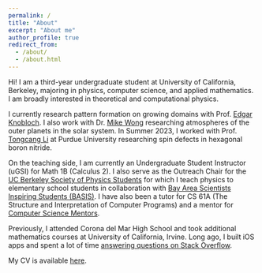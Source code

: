 ```yaml
---
permalink: /
title: "About"
excerpt: "About me"
author_profile: true
redirect_from: 
  - /about/
  - /about.html
---
```


Hi! I am a third-year undergraduate student at University of California, Berkeley, majoring in physics, computer science, and applied mathematics. I am broadly interested in theoretical and computational physics.
<!-- I have learned a wide breadth of quantitative subjects through my [coursework](/courses) and [research](/research). -->

I currently research pattern formation on growing domains with Prof. [Edgar Knobloch](https://physics.berkeley.edu/people/faculty/edgar-knobloch). I also work with Dr. [Mike Wong](https://w.astro.berkeley.edu/~mikewong/bio.php) researching atmospheres of the outer planets in the solar system. In Summer 2023, I worked with Prof. [Tongcang Li](https://sites.google.com/site/litongcang/) at Purdue University researching spin defects in hexagonal boron nitride.

<!-- , supported by the UC Berkeley Physics Innovators Initiative (Pi<sup>2</sup>)  and the Berkeley Physics-and-Astronomy Undergraduate Research Scholars (BPURS) Program -->
<!-- , supported by the Outer Planets Atmospheres Legacy (OPAL) Program -->
<!-- as part of a Research Experience for Undergraduates (REU) funded by the National Science Foundation. -->

On the teaching side, I am currently an Undergraduate Student Instructor (uGSI) for Math 1B (Calculus 2). I also serve as the Outreach Chair for the [UC Berkeley Society of Physics Students](https://sps.berkeley.edu) for which I teach physics to elementary school students in collaboration with [Bay Area Scientists Inspiring Students (BASIS)](https://crscience.org/educators/BASIS/). I have also been a tutor for CS 61A (The Structure and Interpretation of Computer Programs) and a mentor for [Computer Science Mentors](https://csmentors.berkeley.edu/#/).

Previously, I attended Corona del Mar High School and took additional mathematics courses at University of California, Irvine. Long ago, I built iOS apps and spent a lot of time [answering questions on Stack Overflow](https://stackoverflow.com/users/5644794/tktsubota).

My CV is available [here](/files/troy_tsubota_CV.pdf).